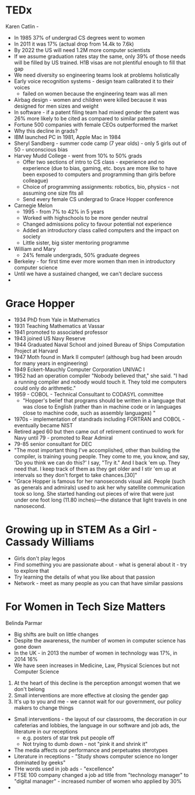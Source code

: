 # TEDx
Karen Catlin - 

* In 1985 37% of undergrad CS degrees went to women
* In 2011 it was 17% (actual drop from 14.4k to 7.6k)
* By 2022 the US will need 1.2M more computer scientists
* If we assume graduation rates stay the same, only 39% of those needs will be
  filled by US trained.  H1B visas are not plentiful enough to fill that gap
* We need diversity so engineering teams look at problems holistically
* Early voice recognition systems - design team calibrated it to their voices
  - failed on women because the engineering team was all men
* Airbag design - women and children were killed because it was designed for
  men sizes and weight
* In software - if a patent filing team had mixed gender the patent was 26%
  more likely to be cited as compared to similar patents
* Fortune 500 companies with female CEOs outperformed the market
* Why this decline in grads?
* IBM launched PC in 1981, Apple Mac in 1984
* Sheryl Sandberg - summer code camp (7 year olds) - only 5 girls out of 50  -
  unconscious bias
* Harvey Mudd College - went from 10% to 50% grads
  - Offer two sections of intro to CS class - experience and no experience
    (due to bias, gaming, etc. boys are more like to have been exposed to
computers and programming than girls before colleague)
  - Choice of programming assignments: robotics, bio, physics - not assuming
    one size fits all
  - Send every female CS undergrad to Grace Hopper conference
* Carnegie Melon
  - 1995 - from 7% to 42% in 5 years
  - Worked with highschools to be more gender neutral
  - Changed admissions policy to favour potential not experience
  - Added an introductory class called computers and the impact on society
  - Little sister, big sister mentoring programme
* William and Mary
  - 24% female undergrads, 50% graduate degrees
* Berkeley - for first time ever more women than men in introductory computer
  science
* Until we have a sustained changed, we can't declare success
* 

# Grace Hopper

* 1934 PhD from Yale in Mathematics
* 1931 Teaching Mathematics at Vassar
* 1941 promoted to associated professor
* 1943 joined US Navy Reserve
* 1944 Graduated Naval School and joined Bureau of Ships Computation Project
  at Harvard
* 1947 Moth found in Mark II computer! (although bug had been aroudn for many
  years in engineering)
* 1949 Eckert-Mauchly Computer Corporation UNIVAC I
* 1952 had an operation compiler "Nobody believed that," she said. "I had a
  running compiler and nobody would touch it. They told me computers could
only do arithmetic." 
* 1959 - COBOL - Technical Consultant to CODASYL committee
  - "Hopper's belief that programs should be written in a language that was
    close to English (rather than in machine code or in languages close to
machine code, such as assembly languages) " 
* 1970s - implementation of standrads including FORTRAN and COBOL - eventually
  became NIST
* Retired aged 60 but then came out of retirement continued to work for Navy until 79 - promoted to Rear Admiral
* 79-85 senior consultant for DEC
* "The most important thing I've accomplished, other than building the
  compiler, is training young people. They come to me, you know, and say, 'Do
you think we can do this?' I say, "Try it." And I back 'em up. They need that.
I keep track of them as they get older and I stir 'em up at intervals so they
don't forget to take chances.[30]" 
* "Grace Hopper is famous for her nanoseconds visual aid. People (such as
  generals and admirals) used to ask her why satellite communication took so
long. She started handing out pieces of wire that were just under one foot
long (11.80 inches)—the distance that light travels in one nanosecond.

# Growing up in STEM As a Girl - Cassady Williams

* Girls don't play legos
* Find something you are passionate about - what is general about it - try to
  explore that
* Try learning the details of what you like about that passion
* Network - meet as many people as you can that have similar passions

# For Women in Tech Size Matters 
Belinda Parmar

* Big shifts are built on little changes
* Despite the awareness, the number of women in computer science has gone down
* In the UK - in 2013 the number of women in technology was 17%, in 2014 16%
* We have seen increases in Medicine, Law, Physical Sciences but not Computer
  Science
1. At the heart of this decline is the perception amongst women that we
   don't belong
2. Small interventions are more effective at closing the gender gap
3. It's up to you and me - we cannot wait for our government, our policy
   makers to change things
* Small interventions - the layout of our classrooms, the decoration in our
  cafeterias and lobbies, the language in our software and job ads, the
literature in our receptions
  - e.g. posters of star trek put people off
  - Not trying to dumb down - not "pink it and shrink it"
* The media affects our performance and perpetuates sterotypes
* Literature in receptions - "Study shows computer science no longer dominated
  by geeks"
* THe words used in job ads - "excellence"
* FTSE 100 company changed a job ad title from "technology manager" to
  "digital manager" - increased number of women who applied by 30%
*  

